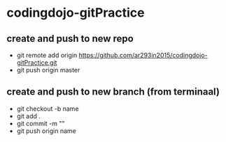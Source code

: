# codingdojo-gitPractice


## create and push to new repo

* git remote add origin https://github.com/ar293in2015/codingdojo-gitPractice.git
* git push origin master


## create and push to new branch (from terminaal)
* git checkout -b name
* git add .
* git commit -m ""
* git push origin name

